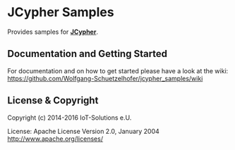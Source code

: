 JCypher Samples
===============

Provides samples for [**JCypher**](http://wolfgang-schuetzelhofer.github.io/jcypher/).
## Documentation and Getting Started
For documentation and on how to get started please have a look at the wiki:
https://github.com/Wolfgang-Schuetzelhofer/jcypher_samples/wiki

## License & Copyright

Copyright (c) 2014-2016 IoT-Solutions e.U.

License:
								Apache License
                           Version 2.0, January 2004
                        http://www.apache.org/licenses/